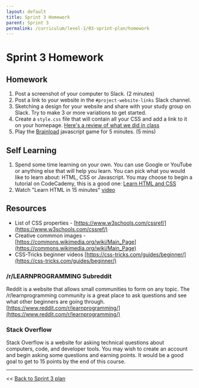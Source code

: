 ```yaml
---
layout: default
title: Sprint 3 Homework
parent: Sprint 3
permalink: /curriculum/level-1/03-sprint-plan/homework
---
```



# Sprint 3 Homework

## Homework
1. Post a screenshot of your computer to Slack. (2 minutes)
2. Post a link to your website in the `#project-website-links` Slack channel. 
3. Sketching a design for your website and share with your study group on Slack. Try to make 3 or more variations to get started.
4. Create a `style.css` file that will contain all your CSS and add a link to it on your homepage. [Here's a review of what we did in class](https://glover.io/refcode-docs/modules/using-css-to-style-html/)
5. Play the [Brainload](https://brentonstrine.github.io/brainload/) javascript game for 5 minutes. (5 mins)

## Self Learning
1. Spend some time learning on your own. You can use Google or YouTube or anything else that will help you learn. You can pick what you would like to learn about: HTML, CSS or Javascript. You may choose to begin a tutorial on CodeCademy, this is a good one:
[Learn HTML and CSS](https://www.codecademy.com/learn/learn-html-css)
1. Watch "Learn HTML in 15 minutes" [video](https://youtu.be/PY2RLgTmiZY)

## Resources
* List of CSS properties - [https://www.w3schools.com/cssref/](https://www.w3schools.com/cssref/)
* Creative commmon images - [https://commons.wikimedia.org/wiki/Main_Page](https://commons.wikimedia.org/wiki/Main_Page)
* CSS-Tricks beginner videos [https://css-tricks.com/guides/beginner/](https://css-tricks.com/guides/beginner/)

### /r/LEARNPROGRAMMING Subreddit
Reddit is a website that allows small communities to form on any topic. The /r/learnprogramming community is a great place to ask questions and see what other beginners are going through.
[https://www.reddit.com/r/learnprogramming/](https://www.reddit.com/r/learnprogramming/)

### Stack Overflow
Stack Overflow is a website for asking technical questions about computers, code, and developer tools. You may wish to create an account and begin asking some questions and earning points. It would be a good goal to get to 15 points by the end of this course.

---
<< [Back to Sprint 3 plan](https://glover.io/refcode-docs/curriculum/03-sprint-plan)
